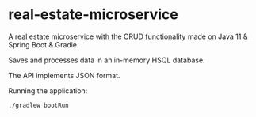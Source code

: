 # real-estate-microservice

A real estate microservice with the CRUD functionality made on Java 11 & Spring Boot & Gradle.

Saves and processes data in an in-memory HSQL database.

The API implements JSON format.

Running the application:
```
./gradlew bootRun
```
